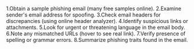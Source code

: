 1.Obtain a sample phishing email (many free samples online).
2.Examine sender's email address for spoofing.
3.Check email headers for discrepancies (using online header analyzer).
4.Identify suspicious links or attachments.
5.Look for urgent or threatening language in the email body.
6.Note any mismatched URLs (hover to see real link).
7.Verify presence of spelling or grammar errors.
8.Summarize phishing traits found in the email.
